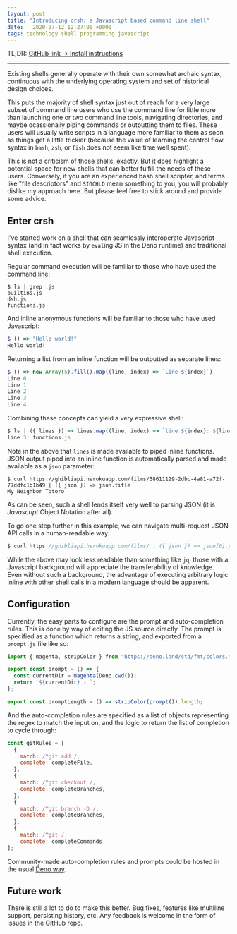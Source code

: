 ```yaml
---
layout: post
title: "Introducing crsh: a Javascript based command line shell"
date:   2020-07-12 12:27:00 +0000
tags: technology shell programming javascript
---
```


TL;DR: [GitHub link -> Install instructions](https://github.com/curlywurlycraig/crsh)

---

Existing shells generally operate with their own somewhat archaic syntax,
continuous with the underlying operating system and set of historical design choices.

This puts the majority of shell syntax just out of reach for a very large subset of command line users who use the command line for little more than launching one or two command line tools, navigating directories, and maybe ocassionally piping commands or outputting them to files. These users will usually write scripts in a language more familiar to them as soon as things get a little trickier (because the value of learning the control flow syntax in `bash`, `zsh`, or `fish` does not seem like time well spent).

This is not a criticism of those shells, exactly. But it does highlight a potential space for new shells that can better fulfill the needs of these users. Conversely, if you are an experienced bash shell scripter, and terms like "file descriptors" and `SIGCHLD` mean something to you, you will probably dislike my approach here. But please feel free to stick around and provide some advice.

## Enter crsh

I've started work on a shell that can seamlessly interoperate Javascript syntax (and in fact works by `eval`ing JS in the Deno runtime) and traditional shell execution.

Regular command execution will be familiar to those who have used the command line:

```
$ ls | grep .js
builtins.js
dsh.js
functions.js
```

And inline anonymous functions will be familiar to those who have used Javascript:

```js
$ () => "Hello world!"
Hello world!
```

Returning a list from an inline function will be outputted as separate lines:


```js
$ () => new Array(5).fill().map((line, index) => `Line ${index}`)
Line 0
Line 1
Line 2
Line 3
Line 4
```

Combining these concepts can yield a very expressive shell:

```js
$ ls | ({ lines }) => lines.map((line, index) => `line ${index}: ${line}`) | grep line 3
line 3: functions.js
```

Note in the above that `lines` is made available to piped inline functions.
JSON output piped into an inline function is automatically parsed and made available as a `json` parameter:

```
$ curl https://ghibliapi.herokuapp.com/films/58611129-2dbc-4a81-a72f-77ddfc1b1b49 | ({ json }) => json.title
My Neighbor Totoro
```

As can be seen, such a shell lends itself very well to parsing JSON (it is _Javascript_ Object Notation after all).

To go one step further in this example, we can navigate multi-request JSON API calls in a human-readable way:

```js
$ curl https://ghibliapi.herokuapp.com/films/ | ({ json }) => json[0].people | xargs curl | ({ json }) => json[0].name
```

While the above may look less readable than something like `jq`, those with a Javascript background will appreciate the transferability of knowledge. Even without such a background, the advantage of executing arbitrary logic inline with other shell calls in a modern language should be apparent.

## Configuration

Currently, the easy parts to configure are the prompt and auto-completion rules. This is done by way of editing the JS source directly. The prompt is specified as a function which returns a string, and exported from a `prompt.js` file like so:

```js
import { magenta, stripColor } from "https://deno.land/std/fmt/colors.ts";

export const prompt = () => {
  const currentDir = magenta(Deno.cwd());
  return `${currentDir} › `;
};

export const promptLength = () => stripColor(prompt()).length;
```

And the auto-completion rules are specified as a list of objects representing the regex to match the input on, and the logic to return the list of completion to cycle through:

```js
const gitRules = [
  {
    match: /^git add /,
    complete: completeFile,
  },
  {
    match: /^git checkout /,
    complete: completeBranches,
  },
  {
    match: /^git branch -D /,
    complete: completeBranches,
  },
  {
    match: /^git /,
    complete: completeCommands
];
```

Community-made auto-completion rules and prompts could be hosted in the usual [Deno way](https://deno.land/x).

## Future work

There is still a lot to do to make this better. Bug fixes, features like multiline support, persisting history, etc. Any feedback is welcome in the form of issues in the GitHub repo.